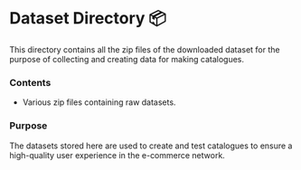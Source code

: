 # Dataset Directory 📦

This directory contains all the zip files of the downloaded dataset for the purpose of collecting and creating data for making catalogues.

### Contents

- Various zip files containing raw datasets.

### Purpose

The datasets stored here are used to create and test catalogues to ensure a high-quality user experience in the e-commerce network.

